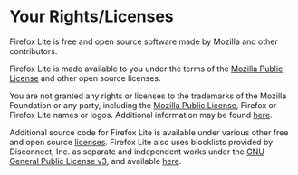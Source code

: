 # Your Rights/Licenses

Firefox Lite is free and open source software made by Mozilla and other contributors.

Firefox Lite is made available to you under the terms of the [Mozilla Public License](https://www.mozilla.org/MPL/) and other open source licenses.

You are not granted any rights or licenses to the trademarks of the Mozilla Foundation or any party, including the [Mozilla Public License](https://www.mozilla.org/MPL/), Firefox or Firefox Lite names or logos. Additional information may be found [here](https://www.mozilla.org/foundation/trademarks/policy/).

Additional source code for Firefox Lite is available under various other free and open source <a href="%2$s">licenses</a>.
Firefox Lite also uses blocklists provided by Disconnect, Inc. as separate and independent works under the [GNU General Public License v3](https://github.com/mozilla-tw/Rocket/blob/8f02a1f0b160f5a59780a9f5899bb3f7db04a987/app/src/main/assets/gpl.html), and available [here](https://wiki.mozilla.org/Security/Tracking_protection#Lists).
